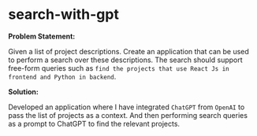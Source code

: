 # search-with-gpt

**Problem Statement:**

Given a list of project descriptions. Create an application that can be used to perform a search over these descriptions. The search should support free-form queries such as `find the projects that use React Js in frontend and Python in backend`.

**Solution:**

Developed an application where I have integrated `ChatGPT` from `OpenAI` to pass the list of projects as a context. And then performing search queries as a prompt to ChatGPT to find the relevant projects.
